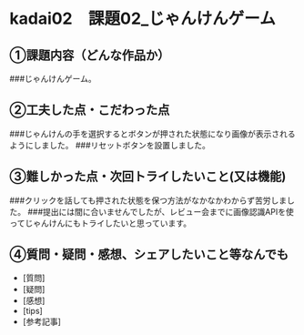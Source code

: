 # kadai02　課題02_じゃんけんゲーム

## ①課題内容（どんな作品か）
###じゃんけんゲーム。

## ②工夫した点・こだわった点
###じゃんけんの手を選択するとボタンが押された状態になり画像が表示されるようにしました。
###リセットボタンを設置しました。

## ③難しかった点・次回トライしたいこと(又は機能)
###クリックを話しても押された状態を保つ方法がなかなかわからず苦労しました。
###提出には間に合いませんでしたが、レビュー会までに画像認識APIを使ってじゃんけんにもトライしたいと思っています。

## ④質問・疑問・感想、シェアしたいこと等なんでも
- [質問]
- [疑問]
- [感想]
- [tips]
- [参考記事]
